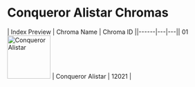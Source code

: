 # Conqueror Alistar Chromas

| Index  Preview | Chroma Name | Chroma ID ||------|---|---|| 01  <img src='https://raw.communitydragon.org/latest/plugins/rcp-be-lol-game-data/global/default/v1/champion-chroma-images/12/12021.png' alt='Conqueror Alistar' width='100'> | Conqueror Alistar | 12021 |